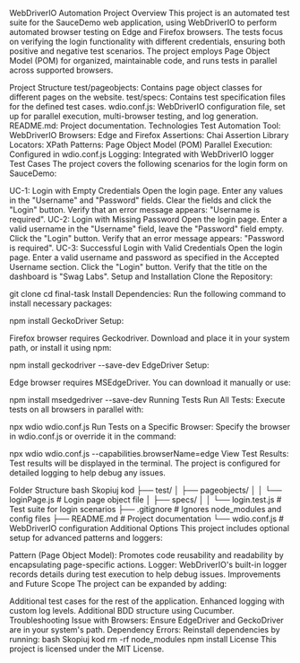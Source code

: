 WebDriverIO Automation Project
Overview
This project is an automated test suite for the SauceDemo web application, using WebDriverIO to perform automated browser testing on Edge and Firefox browsers. The tests focus on verifying the login functionality with different credentials, ensuring both positive and negative test scenarios. The project employs Page Object Model (POM) for organized, maintainable code, and runs tests in parallel across supported browsers.

Project Structure
test/pageobjects: Contains page object classes for different pages on the website.
test/specs: Contains test specification files for the defined test cases.
wdio.conf.js: WebDriverIO configuration file, set up for parallel execution, multi-browser testing, and log generation.
README.md: Project documentation.
Technologies
Test Automation Tool: WebDriverIO
Browsers: Edge and Firefox
Assertions: Chai Assertion Library
Locators: XPath
Patterns: Page Object Model (POM)
Parallel Execution: Configured in wdio.conf.js
Logging: Integrated with WebDriverIO logger
Test Cases
The project covers the following scenarios for the login form on SauceDemo:

UC-1: Login with Empty Credentials
Open the login page.
Enter any values in the "Username" and "Password" fields.
Clear the fields and click the "Login" button.
Verify that an error message appears: "Username is required".
UC-2: Login with Missing Password
Open the login page.
Enter a valid username in the "Username" field, leave the "Password" field empty.
Click the "Login" button.
Verify that an error message appears: "Password is required".
UC-3: Successful Login with Valid Credentials
Open the login page.
Enter a valid username and password as specified in the Accepted Username section.
Click the "Login" button.
Verify that the title on the dashboard is "Swag Labs".
Setup and Installation
Clone the Repository:

git clone <repository-url>
cd final-task
Install Dependencies: Run the following command to install necessary packages:


npm install
GeckoDriver Setup:

Firefox browser requires Geckodriver. Download and place it in your system path, or install it using npm:

npm install geckodriver --save-dev
EdgeDriver Setup:

Edge browser requires MSEdgeDriver. You can download it manually or use:

npm install msedgedriver --save-dev
Running Tests
Run All Tests: Execute tests on all browsers in parallel with:


npx wdio wdio.conf.js
Run Tests on a Specific Browser: Specify the browser in wdio.conf.js or override it in the command:


npx wdio wdio.conf.js --capabilities.browserName=edge
View Test Results: Test results will be displayed in the terminal. The project is configured for detailed logging to help debug any issues.

Folder Structure
bash
Skopiuj kod
├── test/
│   ├── pageobjects/
│   │   └── loginPage.js          # Login page object file
│   ├── specs/
│   │   └── login.test.js         # Test suite for login scenarios
├── .gitignore                    # Ignores node_modules and config files
├── README.md                     # Project documentation
└── wdio.conf.js                  # WebDriverIO configuration
Additional Options
This project includes optional setup for advanced patterns and loggers:

Pattern (Page Object Model): Promotes code reusability and readability by encapsulating page-specific actions.
Logger: WebDriverIO's built-in logger records details during test execution to help debug issues.
Improvements and Future Scope
The project can be expanded by adding:

Additional test cases for the rest of the application.
Enhanced logging with custom log levels.
Additional BDD structure using Cucumber.
Troubleshooting
Issue with Browsers: Ensure EdgeDriver and GeckoDriver are in your system's path.
Dependency Errors: Reinstall dependencies by running:
bash
Skopiuj kod
rm -rf node_modules
npm install
License
This project is licensed under the MIT License.

